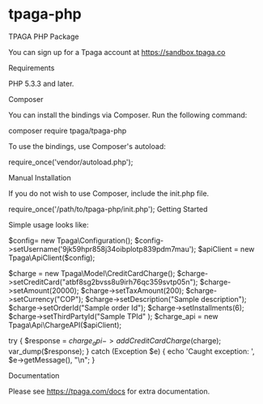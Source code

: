# tpaga-php
TPAGA PHP Package

You can sign up for a Tpaga account at https://sandbox.tpaga.co

Requirements

PHP 5.3.3 and later.

Composer

You can install the bindings via Composer. Run the following command:

composer require tpaga/tpaga-php

To use the bindings, use Composer's autoload:

require_once('vendor/autoload.php');

Manual Installation

If you do not wish to use Composer, include the init.php file.

require_once('/path/to/tpaga-php/init.php');
Getting Started

Simple usage looks like:

$config= new Tpaga\Configuration();
$config->setUsername('9jk59hpr858j34oibplotp839pdm7mau');
$apiClient = new Tpaga\ApiClient($config);

$charge = new Tpaga\Model\CreditCardCharge();
$charge->setCreditCard("atbf8sg2bvss8u9irh76qc359svtp05n");
$charge->setAmount(20000);
$charge->setTaxAmount(200);
$charge->setCurrency("COP");
$charge->setDescription("Sample description");
$charge->setOrderId("Sample order Id");
$charge->setInstallments(6);
$charge->setThirdPartyId("Sample TPId" );
$charge_api = new Tpaga\Api\ChargeAPI($apiClient);

try {
    $response = $charge_api->addCreditCardCharge($charge);
    var_dump($response);
} catch (Exception $e) {
    echo 'Caught exception: ', $e->getMessage(), "\n";
}

Documentation

Please see https://tpaga.com/docs for extra documentation.